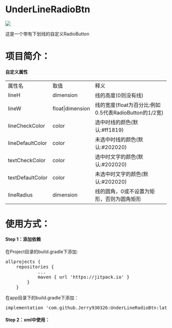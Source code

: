 # UnderLineRadioBtn
[![](https://jitpack.io/v/Jerry930326/UnderLineRadioBtn.svg)](https://jitpack.io/#Jerry930326/UnderLineRadioBtn)

这是一个带有下划线的自定义RadioButton

# 项目简介：
<h4> 自定义属性 </h4>
<table>
  <tr>
    <td>属性名</td>
    <td>取值</td>
    <td>释义</td>
  </tr>
  <tr>
    <td>lineH</td>
    <td>dimension</td>
    <td>线的高度(0则没有线)</td>
  </tr>
  <tr>
    <td>lineW</td>
    <td>float|dimension</td>
    <td>线的宽度(float为百分比:例如0.5代表RadioButton的1/2宽)</td>
  </tr>
  <tr>
    <td>lineCheckColor</td>
    <td>color</td>
    <td>选中时线的颜色(默认:#ff1819)</td>
  </tr>
  <tr>
    <td>lineDefaultColor</td>
    <td>color</td>
    <td>未选中时线的颜色(默认:#202020)</td>
  </tr>
  <tr>
    <td>textCheckColor</td>
    <td>color</td>
    <td>选中时文字的颜色(默认:#202020)</td>
  </tr>
  <tr>
    <td>textDefaultColor</td>
    <td>color</td>
    <td>未选中时文字的颜色(默认:#202020)</td>
  </tr>
  <tr>
    <td>lineRadius</td>
    <td>dimension</td>
    <td>线的圆角，0或不设置为矩形，否则为圆角矩形</td>
  </tr>
  </table>

# 使用方式：
<h4> Step 1：添加依赖 </h4>
在Project目录的build.gradle下添加:

<pre>allprojects {
    repositories { 
			...
			maven { url 'https://jitpack.io' }
		}
	}</pre>
  
在app目录下的build.gradle下添加：

<pre>implementation 'com.github.Jerry930326:UnderLineRadioBtn:latest.release'</pre>


<h4> Step 2：xml中使用： </h4>

<pre>
<UnderLineRadioBtn
            android:id="@+id/id1"
            android:layout_width="0dp"
            android:layout_height="wrap_content"
            android:layout_weight="1"
            android:background="@null"
            android:button="@null"
            android:gravity="center"
            android:text="带下划线的RadioButton示例"
            android:textSize="20sp"
            app:lineH="6dp"
            app:lineRadius="5dp"
            app:lineW="0.5"
            tools:ignore="HardcodedText"/>
            </pre>
